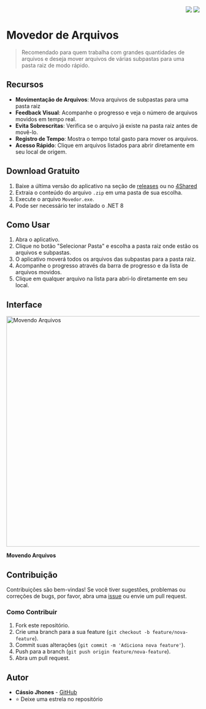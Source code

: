 <div align="right">
  <img src="https://img.shields.io/badge/WPF-017ad7?style=for-the-badge&logo=Windows&logoColor=white" />
  <img src="https://img.shields.io/badge/.NET_8-512BD4?style=for-the-badge&logo=dotnet&logoColor=white" />
</div>

# Movedor de Arquivos  
> Recomendado para quem trabalha com grandes quantidades de arquivos e deseja mover arquivos de várias subpastas para uma pasta raiz de modo rápido.

## Recursos

- **Movimentação de Arquivos**: Mova arquivos de subpastas para uma pasta raiz
- **Feedback Visual**: Acompanhe o progresso e veja o número de arquivos movidos em tempo real.
- **Evita Sobrescritas**: Verifica se o arquivo já existe na pasta raiz antes de movê-lo.
- **Registro de Tempo**: Mostra o tempo total gasto para mover os arquivos.
- **Acesso Rápido**: Clique em arquivos listados para abrir diretamente em seu local de origem.

## Download Gratuito

1. Baixe a última versão do aplicativo na seção de [releases](https://github.com/CassioJhones/Movedor/releases) ou no [4Shared](https://www.4shared.com/file/Fr8awKdYjq/Movedor.html)
2. Extraia o conteúdo do arquivo `.zip` em uma pasta de sua escolha.
3. Execute o arquivo `Movedor.exe`.
4. Pode ser necessário ter instalado o .NET 8

## Como Usar

1. Abra o aplicativo.
2. Clique no botão "Selecionar Pasta" e escolha a pasta raiz onde estão os arquivos e subpastas.
3. O aplicativo moverá todos os arquivos das subpastas para a pasta raiz.
4. Acompanhe o progresso através da barra de progresso e da lista de arquivos movidos.
5. Clique em qualquer arquivo na lista para abri-lo diretamente em seu local.

## Interface 
<img src="https://github.com/user-attachments/assets/9704df56-1735-4646-8496-959620ca8e28" alt="Movendo Arquivos" width="600px"/>

**Movendo Arquivos**

## Contribuição

Contribuições são bem-vindas! Se você tiver sugestões, problemas ou correções de bugs, por favor, abra uma [issue](https://github.com/CassioJhones/Movedor/issues) ou envie um pull request.

### Como Contribuir

1. Fork este repositório.
2. Crie uma branch para a sua feature (`git checkout -b feature/nova-feature`).
3. Commit suas alterações (`git commit -m 'Adiciona nova feature'`).
4. Push para a branch (`git push origin feature/nova-feature`).
5. Abra um pull request.

## Autor

- **Cássio Jhones** - [GitHub](https://github.com/CassioJhones)
- ⭐ Deixe uma estrela no repositório 
